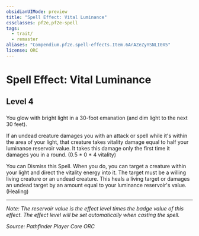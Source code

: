 ```yaml
---
obsidianUIMode: preview
title: "Spell Effect: Vital Luminance"
cssclasses: pf2e,pf2e-spell
tags:
  - trait/
  - remaster
aliases: "Compendium.pf2e.spell-effects.Item.6ArAZeZyYSNLI0X5"
license: ORC
---
```

# Spell Effect: Vital Luminance
## Level 4
### 






You glow with bright light in a 30-foot emanation (and dim light to the next 30 feet).

If an undead creature damages you with an attack or spell while it's within the area of your light, that creature takes vitality damage equal to half your luminance reservoir value. It takes this damage only the first time it damages you in a round. (0.5 \* 0 \* 4 vitality)

You can Dismiss this Spell. When you do, you can target a creature within your light and direct the vitality energy into it. The target must be a willing living creature or an undead creature. This heals a living target or damages an undead target by an amount equal to your luminance reservoir's value. (Healing)

* * *

_Note: The reservoir value is the effect level times the badge value of this effect. The effect level will be set automatically when casting the spell._

*Source: Pathfinder Player Core*
*ORC*